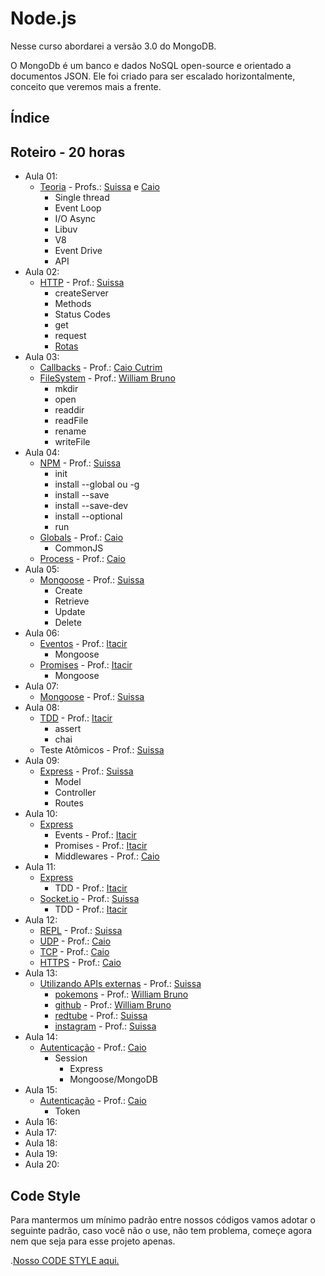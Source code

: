 # Node.js

Nesse curso abordarei a versão 3.0 do MongoDB.

O MongoDb é um banco e dados NoSQL open-source e orientado a documentos JSON. Ele foi criado para ser escalado horizontalmente, conceito que veremos mais a frente.

## Índice

## Roteiro - 20 horas

- Aula 01: 
    + [Teoria](./theory.md) - Profs.: [Suissa](https://github.com/suissa) e [Caio]()
        * Single thread
        * Event Loop
        * I/O Async
        * Libuv
        * V8
        * Event Drive
        * API
- Aula 02: 
    + [HTTP](./http.md) - Prof.: [Suissa](https://github.com/suissa)
        * createServer
        * Methods
        * Status Codes
        * get
        * request
        * [Rotas]()
- Aula 03:
    + [Callbacks](./callbacks.md) - Prof.: [Caio Cutrim](https://github.com/caiocutrim/)
    + [FileSystem](./fs.md) - Prof.: [William Bruno](https://github.com/wbruno)
        * mkdir
        * open
        * readdir
        * readFile
        * rename
        * writeFile
- Aula 04:
    + [NPM](./npm.md) - Prof.: [Suissa](https://github.com/suissa)
        * init
        * install --global ou -g
        * install --save
        * install --save-dev
        * install --optional
        * run
    + [Globals]() - Prof.: [Caio](https://github.com/caiocutrim/)
        * CommonJS
    + [Process]() - Prof.: [Caio](https://github.com/caiocutrim/)
- Aula 05:
    + [Mongoose]() - Prof.: [Suissa](https://github.com/suissa)
        * Create
        * Retrieve
        * Update
        * Delete
- Aula 06:
    + [Eventos]() - Prof.: [Itacir](https://github.com/pompeu)
        * Mongoose
    + [Promises]() - Prof.: [Itacir](https://github.com/pompeu)
        * Mongoose
- Aula 07:
    + [Mongoose]() - Prof.: [Suissa](https://github.com/suissa)
- Aula 08:
    + [TDD]() - Prof.: [Itacir](https://github.com/pompeu)
        * assert
        * chai
    - Teste Atômicos  - Prof.: [Suissa](https://github.com/suissa)
- Aula 09:
    + [Express]() - Prof.: [Suissa](https://github.com/suissa)
        * Model
        * Controller
        * Routes
- Aula 10:
    + [Express]()
        * Events - Prof.: [Itacir](https://github.com/pompeu)
        * Promises - Prof.: [Itacir](https://github.com/pompeu)
        * Middlewares - Prof.: [Caio](https://github.com/caiocutrim/)
- Aula 11:
    + [Express]()
        * TDD - Prof.: [Itacir](https://github.com/pompeu)
    + [Socket.io]() - Prof.: [Suissa](https://github.com/suissa)
        * TDD - Prof.: [Itacir](https://github.com/pompeu)
- Aula 12:
    + [REPL]() - Prof.: [Suissa](https://github.com/suissa)
    + [UDP](./http.md) - Prof.: [Caio](https://github.com/suissa)
    + [TCP](./http.md) - Prof.: [Caio](https://github.com/suissa)
    + [HTTPS](./http.md) - Prof.: [Caio](https://github.com/suissa)
- Aula 13:
    + [Utilizando APIs externas]() - Prof.: [Suissa](https://github.com/suissa)
        * [pokemons](http://pokeapi.co/) - Prof.: [William Bruno](https://github.com/wbruno)
        * [github](https://developer.github.com/v3/) - Prof.: [William Bruno](https://github.com/wbruno)
        * [redtube](http://api.redtube.com/docs/) - Prof.: [Suissa](https://github.com/suissa)
        * [instagram](https://www.instagram.com/developer/) - Prof.: [Suissa](https://github.com/suissa)
- Aula 14:
    + [Autenticação]() - Prof.: [Caio](https://github.com/caiocutrim/)
        * Session
            - Express
            - Mongoose/MongoDB
- Aula 15:
    + [Autenticação]() - Prof.: [Caio](https://github.com/caiocutrim/)
        * Token
- Aula 16:
- Aula 17:
- Aula 18:
- Aula 19:
- Aula 20:

## Code Style

Para mantermos um mínimo padrão entre nossos códigos vamos adotar o seguinte padrão, caso você não o use, não tem problema, começe agora nem que seja para esse projeto apenas.

.[Nosso CODE STYLE aqui.](./code-style.md)



